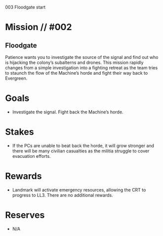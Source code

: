 003
Floodgate
start

# Mission // #002

## Floodgate

Patience wants you to investigate the source of the signal and find out who is hĳacking the colony’s subalterns and drones. This mission rapidly changes from a simple investigation into a fighting retreat as the team tries to staunch the flow of the Machine’s horde and fight their way back to Evergreen.

# Goals

- Investigate  the  signal.  Fight  back  the Machine’s  horde.

# Stakes

- If the PCs are unable to beat back the horde, it will grow stronger and there will be many civilian casualties as the militia struggle to cover evacuation efforts.

# Rewards

- Landmark will activate emergency resources, allowing the CRT to progress to LL3. There are no additional rewards.

# Reserves

- N/A